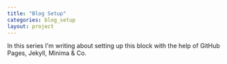 ```yaml
---
title: "Blog Setup"
categories: blog_setup
layout: project
---
```

In this series I'm writing about setting up this block with the help of GitHub Pages, Jekyll, Minima & Co.